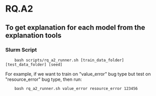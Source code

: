 # RQ.A2

## To get explanation for each model from the explanation tools


### Slurm Script
```shell
    bash scripts/rq_a2_runner.sh [train_data_folder] [test_data_folder] [seed]
```
For example, if we want to train on "value_error" bug type but test on "resource_error" bug type, then run:

```shell
    bash rq_a2_runner.sh value_error resource_error 123456
```